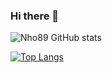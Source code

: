 ### Hi there 👋

<!--
**Nho89/Nho89** is a ✨ _special_ ✨ repository because its `README.md` (this file) appears on your GitHub profile.

Here are some ideas to get you started:

- 🔭 I’m currently working on ...
- 🌱 I’m currently learning ...
- 👯 I’m looking to collaborate on ...
- 🤔 I’m looking for help with ...
- 💬 Ask me about ...
- 📫 How to reach me: ...
- 😄 Pronouns: ...
- ⚡ Fun fact: ...
-->

![Nho89 GitHub stats](https://github-readme-stats.vercel.app/api?username=Nho89&count_private=true&include_all_commits=true)

[![Top Langs](https://github-readme-stats.vercel.app/api/top-langs/?username=Nho89&layout=compact)](https://github.com/anuraghazra/github-readme-stats)
